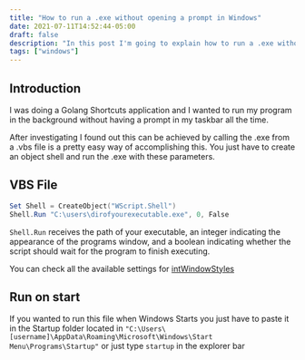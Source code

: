```yaml
---
title: "How to run a .exe without opening a prompt in Windows"
date: 2021-07-11T14:52:44-05:00
draft: false
description: "In this post I'm going to explain how to run a .exe without opening a prompt and how to make it run from the startup"
tags: ["windows"]
---
```


## Introduction

I was doing a Golang Shortcuts application and I wanted to run my program in the background without having a prompt in my taskbar all the time.

After investigating I found out this can be achieved by calling the .exe from a .vbs file is a pretty easy way of accomplishing this. You just have to create an object shell and run the .exe with these parameters.

## VBS File

```powershell
Set Shell = CreateObject("WScript.Shell")
Shell.Run "C:\users\dirofyourexecutable.exe", 0, False
```

`Shell.Run` receives the path of your executable, an integer indicating the appearance of the programs window, and a boolean indicating whether the script should wait for the program to finish executing.

You can check all the available settings for [intWindowStyles](https://www.vbsedit.com/html/6f28899c-d653-4555-8a59-49640b0e32ea.asp)

## Run on start

If you wanted to run this file when Windows Starts you just have to paste it in the Startup folder located in `"C:\Users\[username]\AppData\Roaming\Microsoft\Windows\Start Menu\Programs\Startup"` or just type `startup` in the explorer bar
